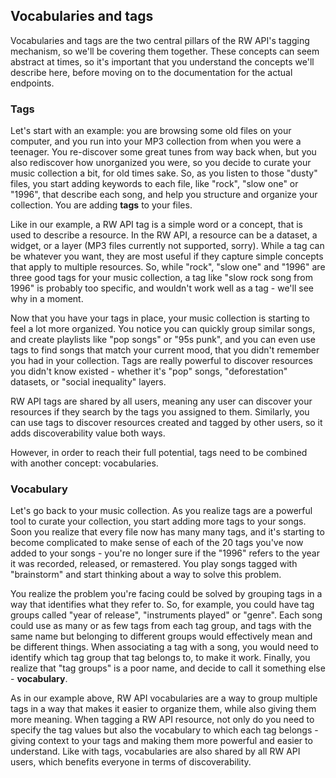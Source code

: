 ## Vocabularies and tags

Vocabularies and tags are the two central pillars of the RW API's tagging mechanism, so we'll be covering them together. These concepts can seem abstract at times, so it's important that you understand the concepts we'll describe here, before moving on to the documentation for the actual endpoints.

### Tags

Let's start with an example: you are browsing some old files on your computer, and you run into your MP3 collection from when you were a teenager. You re-discover some great tunes from way back when, but you also rediscover how unorganized you were, so you decide to curate your music collection a bit, for old times sake. So, as you listen to those "dusty" files, you start adding keywords to each file, like "rock", "slow one" or "1996", that describe each song, and help you structure and organize your collection. You are adding **tags** to your files.

Like in our example, a RW API tag is a simple word or a concept, that is used to describe a resource. In the RW API, a resource can be a dataset, a widget, or a layer (MP3 files currently not supported, sorry). While a tag can be whatever you want, they are most useful if they capture simple concepts that apply to multiple resources. So, while "rock", "slow one" and "1996" are three good tags for your music collection, a tag like "slow rock song from 1996" is probably too specific, and wouldn't work well as a tag - we'll see why in a moment.

Now that you have your tags in place, your music collection is starting to feel a lot more organized. You notice you can quickly group similar songs, and create playlists like "pop songs" or "95s punk", and you can even use tags to find songs that match your current mood, that you didn't remember you had in your collection. Tags are really powerful to discover resources you didn't know existed - whether it's "pop" songs, "deforestation" datasets, or "social inequality" layers. 

RW API tags are shared by all users, meaning any user can discover your resources if they search by the tags you assigned to them. Similarly, you can use tags to discover resources created and tagged by other users, so it adds discoverability value both ways.

However, in order to reach their full potential, tags need to be combined with another concept: vocabularies.


### Vocabulary

Let's go back to your music collection. As you realize tags are a powerful tool to curate your collection, you start adding more tags to your songs. Soon you realize that every file now has many many tags, and it's starting to become complicated to make sense of each of the 20 tags you've now added to your songs - you're no longer sure if the "1996" refers to the year it was recorded, released, or remastered. You play songs tagged with "brainstorm" and start thinking about a way to solve this problem.

You realize the problem you're facing could be solved by grouping tags in a way that identifies what they refer to. So, for example, you could have tag groups called "year of release", "instruments played" or "genre". Each song could use as many or as few tags from each tag group, and tags with the same name but belonging to different groups would effectively mean and be different things. When associating a tag with a song, you would need to identify which tag group that tag belongs to, to make it work. Finally, you realize that "tag groups" is a poor name, and decide to call it something else - **vocabulary**.

As in our example above, RW API vocabularies are a way to group multiple tags in a way that makes it easier to organize them, while also giving them more meaning. When tagging a RW API resource, not only do you need to specify the tag values but also the vocabulary to which each tag belongs - giving context to your tags and making them more powerful and easier to understand. Like with tags, vocabularies are also shared by all RW API users, which benefits everyone in terms of discoverability.
